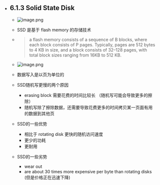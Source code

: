 - ## 6.1.3 Solid State Disk  
	- ![image.png](../assets/image_1680146248205_0.png)  
	- SSD 是基于 flash memory 的存储技术  
	-  
	  > a flash memory consists of a sequence of B blocks, where each block consists of P pages. Typically, pages are 512 bytes to 4 KB in size, and a block consists of 32–128 pages, with total block sizes ranging from 16KB to 512 KB.  

	- ![image.png](../assets/image_1680146440057_0.png)  
	- 数据写入是以页为单位的  
	- SSD随机写更慢的两个原因  
		- erasing block 需要花费的时间比较长 （随机写可能会导致更多的擦除）  
		- 随机写除了擦除数据，还需要导致花费更多的时间拷贝某一页面有用的数据到其他页  
	- SSD的一些优势  
		- 相比于 rotating disk 更快的随机访问速度  
		- 更少的功耗  
		- 更耐用  
	- SSD的一些劣势  
		- wear out  
		- are about 30 times more expensive per byte than rotating disks (但是价格正在迅速下降)  